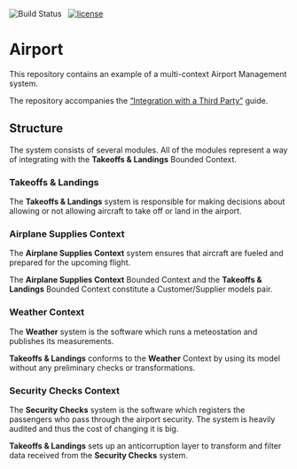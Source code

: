 ![Build Status][actions-badge] &nbsp;
[![license][license-badge]](http://www.apache.org/licenses/LICENSE-2.0)


[actions-badge]: https://github.com/actions/hello-world/workflows/CI/badge.svg?branch=master
[license-badge]: https://img.shields.io/badge/license-Apache%20License%202.0-blue.svg?style=flat

# Airport

This repository contains an example of a multi-context Airport Management system.

The repository accompanies the [“Integration with a Third Party”][integration] guide.

[integration]: https://spine.io/docs/guides/integration.html

## Structure

The system consists of several modules. All of the modules represent a way of integrating with
the **Takeoffs & Landings** Bounded Context.

### Takeoffs & Landings

The **Takeoffs & Landings** system is responsible for making decisions about allowing or not
allowing aircraft to take off or land in the airport.

### Airplane Supplies Context

The **Airplane Supplies Context** system ensures that aircraft are fueled and prepared for the
upcoming flight.

The **Airplane Supplies Context** Bounded Context and the **Takeoffs & Landings** Bounded Context
constitute a Customer/Supplier models pair.

### Weather Context

The **Weather** system is the software which runs a meteostation and publishes its measurements.

**Takeoffs & Landings** conforms to the **Weather** Context by using its model without any
preliminary checks or transformations.

### Security Checks Context

The **Security Checks** system is the software which registers the passengers who pass through
the airport security. The system is heavily audited and thus the cost of changing it is big.

**Takeoffs & Landings** sets up an anticorruption layer to transform and filter data received from
the **Security Checks** system.
